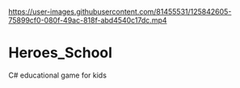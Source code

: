 

https://user-images.githubusercontent.com/81455531/125842605-75899cf0-080f-49ac-818f-abd4540c17dc.mp4

# Heroes_School
C# educational game for kids
